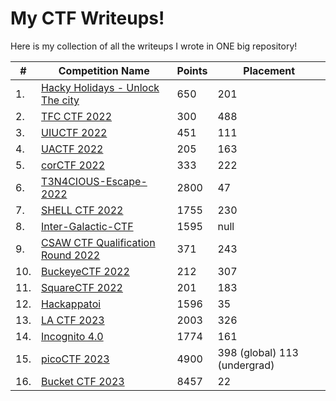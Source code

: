# My CTF Writeups!

Here is my collection of all the writeups I wrote in ONE big repository!

<center>

 | # | Competition Name        | Points | Placement
 | - | --------------          | --------- | ------
 | 1. | [Hacky Holidays - Unlock The city](https://github.com/LeonGurin/My-CTF-Writeups/tree/main/Hacky%20Holidays%20-%20Unlock%20The%20City) | 650 | 201 | 
 | 2. | [TFC CTF 2022](https://github.com/LeonGurin/My-CTF-Writeups/tree/main/TFC%20CTF%202022) | 300 | 488 | 
 | 3. | [UIUCTF 2022](https://github.com/LeonGurin/My-CTF-Writeups/tree/main/UIUCTF%202022) | 451 | 111 | 
 | 4. | [UACTF 2022](https://github.com/LeonGurin/My-CTF-Writeups/tree/main/UACTF%202022) | 205 | 163 | 
 | 5. | [corCTF 2022](https://github.com/LeonGurin/My-CTF-Writeups/tree/main/corCTF%202022) | 333 | 222 | 
 | 6. | [T3N4CIOUS-Escape-2022](https://github.com/LeonGurin/My-CTF-Writeups/tree/main/T3N4CIOUS%20-%20Escape) | 2800 | 47 | 
 | 7. | [SHELL CTF 2022](https://github.com/LeonGurin/My-CTF-Writeups/tree/main/SHELL%20CTF%202022) | 1755 | 230 | 
 | 8. | [Inter-Galactic-CTF](https://github.com/LeonGurin/My-CTF-Writeups/tree/main/Inter-Galactic%20CTF) | 1595 | null | 
 | 9. | [CSAW CTF Qualification Round 2022](https://github.com/LeonGurin/My-CTF-Writeups/tree/main/CSAW%20CTF%20Qualification%20Round%202022) | 371 | 243 | 
 | 10. | [BuckeyeCTF 2022](https://github.com/LeonGurin/My-CTF-Writeups/tree/main/BuckeyeCTF%202022) | 212 | 307 | 
 | 11. | [SquareCTF 2022](https://github.com/LeonGurin/My-CTF-Writeups/tree/main/SquareCTF%202022) | 201 | 183 | 
 | 12. | [Hackappatoi](https://github.com/LeonGurin/My-CTF-Writeups/tree/main/Hackappatoi) | 1596 | 35 | 
 | 13. | [LA CTF 2023](https://github.com/LeonGurin/My-CTF-Writeups/tree/main/LA%20CTF%202023) | 2003 | 326 
 | 14. | [Incognito 4.0](https://github.com/LeonGurin/My-CTF-Writeups/tree/main/Incognito%204.0) | 1774 | 161
 | 15. | [picoCTF 2023](https://github.com/LeonGurin/My-CTF-Writeups/tree/main/picoCTF%202023) | 4900 | 398 (global) 113 (undergrad)
 | 16. | [Bucket CTF 2023](https://github.com/LeonGurin/My-CTF-Writeups/tree/main/Bucket%20CTF%202023) | 8457 | 22

</center>






